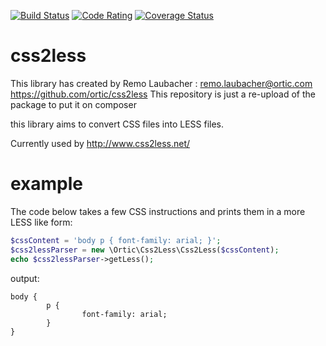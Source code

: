 [![Build Status](https://api.travis-ci.org/ortic/css2less.svg?branch=master)](https://travis-ci.org/ortic/css2less)
[![Code Rating](https://img.shields.io/scrutinizer/g/ortic/css2less.svg?style=flat)](https://scrutinizer-ci.com/g/ortic/css2less/)
[![Coverage Status](https://img.shields.io/scrutinizer/coverage/g/ortic/css2less.svg?style=flat)](https://scrutinizer-ci.com/g/ortic/css2less/)

css2less
========

This library has created by Remo Laubacher : remo.laubacher@ortic.com
https://github.com/ortic/css2less
This repository is just a re-upload of the package to put it on composer

this library aims to convert CSS files into LESS files.

Currently used by http://www.css2less.net/

example
=======

The code below takes a few CSS instructions and prints them in a more LESS like form:

```php
$cssContent = 'body p { font-family: arial; }';
$css2lessParser = new \Ortic\Css2Less\Css2Less($cssContent);
echo $css2lessParser->getLess();
```

output:

```
body {
        p {
                font-family: arial;
        }
}
```